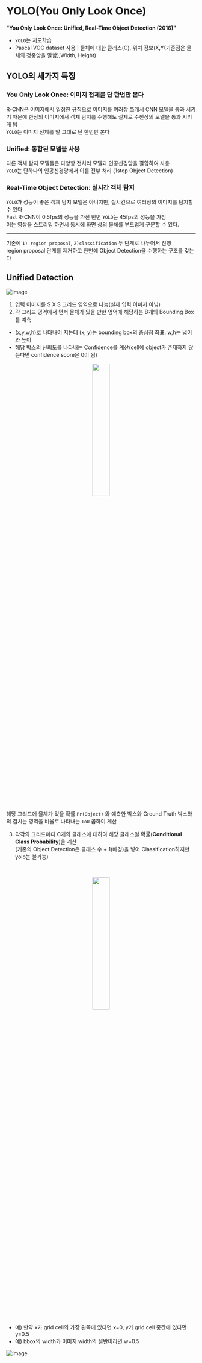 # YOLO(You Only Look Once)
**"You Only Look Once: Unified, Real-Time Object Detection (2016)"**

- ```YOLO```는 지도학습
- Pascal VOC dataset 사용 | 물체에 대한 클래스(C), 위치 정보(X,Y(기준점은 물체의 정중앙을 말함),Width, Height)

## YOLO의 세가지 특징
### You Only Look Once: 이미지 전체를 단 한번만 본다  
R-CNN은 이미지에서 일정한 규칙으로 이미지를 여러장 쪼개서 CNN 모델을 통과 시키기 때문에 한장의 이미지에서 객체 탐지를 수행해도 실제로 수천장의 모델을 통과 시키게 됨  
```YOLO```는 이미지 전체를 말 그대로 단 한번만 본다

### Unified: 통합된 모델을 사용
다른 객체 탐지 모델들은 다양항 전처리 모델과 인공신경망을 결합하여 사용  
```YOLO```는 단하나의 인공신경망에서 이를 전부 처리 (1step Object Detection)

### Real-Time Object Detection: 실시간 객체 탐지
```YOLO```가 성능이 좋은 객체 탐지 모델은 아니지만, 실시간으로 여러장의 이미지를 탐지할 수 있다  
Fast R-CNN이 0.5fps의 성능을 가진 반면 ```YOLO```는 45fps의 성능을 가짐  
이는 영상을 스트리밍 하면서 동시에 화면 상의 물체를 부드럽게 구분할 수 있다.  

-------------------------------
기존에 ```1) region proposal```, ```2)classification``` 두 단계로 나누어서 진행  
region proposal 단계를 제거하고 한번에 Object Detection을 수행하는 구조를 갖는다  

## Unified Detection
![image](https://user-images.githubusercontent.com/72767245/103531882-89144000-4ecd-11eb-82c2-898dec814001.png)

 1. 입력 이미지를 S X S 그리드 영역으로 나눔(실제 입력 이미지 아님)
 2. 각 그리드 영역에서 먼저 물체가 있을 만한 영역에 해당하는 B개의 Bounding Box를 예측
  - (x,y,w,h)로 나타내어 지는데 (x, y)는 bounding box의 중심점 좌표. w,h는 넓이와 높이
  - 해당 박스의 신뢰도를 나타내는 Confidence를 계산(cell에 object가 존재하지 않는다면 confidence score은 0이 됨)
  <p align="center"><img src="https://user-images.githubusercontent.com/72767245/103531915-96c9c580-4ecd-11eb-949f-e85dc95b8529.png" width = 30%></p>
    
해당 그리드에 물체가 있을 확률 ```Pr(Object)``` 와 예측한 박스와 Ground Truth 박스와의 겹치는 영역을 비율로 나타내는 ```IoU``` 곱하여 계산


 3. 각각의 그리드마다 C개의 클래스에 대하여 해당 클래스일 확률(**Conditional Class Probability**)을 계산  
(기존의 Object Detection은 클래스 수 + 1(배경)을 넣어 Classification하지만 yolo는 불가능)  
<br>

<p align="center"><img src="https://user-images.githubusercontent.com/72767245/103534761-dd6dee80-4ed2-11eb-84df-c8300b273326.png" width = 30%></p>

- 예) 만약 x가 grid cell의 가장 왼쪽에 있다면 x=0, y가 grid cell 중간에 있다면 y=0.5
- 예) bbox의 width가 이미지 width의 절반이라면 w=0.5

![image](https://user-images.githubusercontent.com/72767245/103536453-e3190380-4ed5-11eb-9ae1-c5c06579f880.png)
